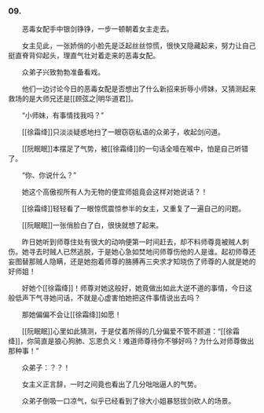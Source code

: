 ### 09.

　　恶毒女配手中银剑铮铮，一步一顿朝着女主走去。

　　女主见此，一张娇俏的小脸先是泛起丝丝惊慌，很快又隐藏起来，努力让自己挺直脊背仰起头，理直气壮对着走来的恶毒女配。

　　众弟子兴致勃勃准备看戏。

　　他们一边讨论今日的恶毒女配是否想出了什么新招来折辱小师妹，又猜测起来救场的是大师兄还是[[顾弦之|明华道君]]。

　　“小师妹，有事情找我吗？”

　　[[徐霜绛]]只淡淡疑惑地扫了一眼窃窃私语的众弟子，收起剑问道。

　　[[阮眠眠]]本摆足了气势，被[[徐霜绛]]的一句话全噎在喉中，怕是自己听错了。

　　“你、你说什么？”

　　她这个高傲视所有人为无物的便宜师姐竟会这样对她说话？！

　　[[徐霜绛]]轻轻看了一眼惊慌震惊参半的女主，又重复了一遍自己的问题。

　　[[阮眠眠]]一张俏脸白了白，很快就想了起来。

　　昨日她听到师尊住处有很大的动响便第一时间赶去，却不料师尊竟被贼人刺伤。她寻去时贼人已然逃脱，于是她心急如焚地问师尊伤他的人是谁。起初师尊还妄图替那贼人隐瞒，还是她抱着师尊的胳膊再三央求才知晓伤了师尊的人就是她的好师姐！

　　好她个[[徐霜绛]]！师尊对她这般好，她竟做出如此大逆不道的事情，今日这般低声下气寻她问话，不就是心虚害怕她把这件事情说出去吗？

　　那她偏偏不会让[[徐霜绛]]如愿！

　　[[阮眠眠]]心里如此猜测，于是仗着所得的几分偏爱不管不顾道：“[[徐霜绛]]，你简直是狼心狗肺、忘恩负义！难道师尊待你不够好吗？为什么对师尊做出那种事！”

　　众弟子：？？！

　　女主义正言辞，一时之间竟也看出了几分咄咄逼人的气势。

　　众弟子倒吸一口凉气，似乎已经看到了徐大小姐暴怒拔剑砍人的场景。